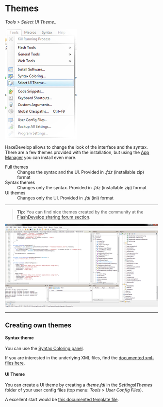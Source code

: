 # Themes

_Tools > Select UI Theme.._
  
<img src="img/haxedevelop-ui-theme.png" class="pull-right" alt="Select HaxeDevelop UI Theme" />

HaxeDevelop allows to change the look of the interface and the syntax. 
There are a few themes provided with the installation, but using the <a href="app-manager.html">App Manager</a> you can install even more. 

<dl>
  <dt>Full themes</dt>
  <dd>Changes the syntax and the UI. Provided in <em>.fdz</em> (installable zip) format</dd>
  
  <dt>Syntax themes</dt>
  <dd>Changes only the syntax. Provided in <em>.fdz</em> (installable zip) format</dd>
  
  <dt>UI themes</dt>
  <dd>Changes only the UI. Provided in <em>.fdi</em> (ini) format</dd>
</dl>

---

> **Tip:** You can find nice themes created by the community at the <a href="http://www.flashdevelop.org/community/viewforum.php?f=20">FlashDevelop sharing forum section</a>.

![Default HaxeDevelop Themes](img/haxedevelop-themes.gif)

--- 

## Creating own themes

#### Syntax theme

You can use the [Syntax Coloring panel](syntax-coloring.html). 

If you are interested in the underlying XML files, find the [documented xml-files here](
https://github.com/gene-pavlovsky/flashdevelop-colors-solarized/tree/master/doc/syntax).

#### UI Theme

You can create a UI theme by creating a _theme.fdi_ in the _Settings\Themes_ folder of your user config files (top menu: _Tools > User Config Files_).

A excellent start would be [this documented template file](https://github.com/gene-pavlovsky/flashdevelop-colors-solarized/blob/master/doc/theme.fdi).